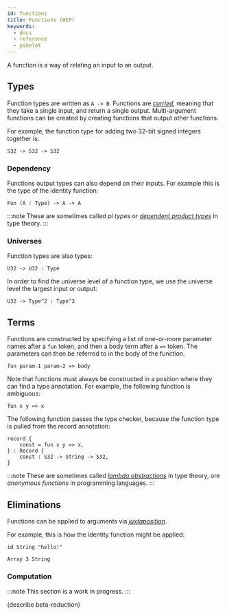 ```yaml
---
id: functions
title: Functions (WIP)
keywords:
  - docs
  - reference
  - pikelet
---
```


A function is a way of relating an input to an output.

## Types

Function types are written as `A -> B`.
Functions are [_curried_][currying-wikipedia], meaning that they take a single input, and return a single output.
Multi-argument functions can be created by creating functions that output other functions.

For example, the function type for adding two 32-bit signed integers together is:

```pikelet
S32 -> S32 -> S32
```

### Dependency

Functions output types can also depend on their inputs.
For example this is the type of the identity function:

```pikelet
Fun (A : Type) -> A -> A
```

:::note
These are sometimes called _pi types_ or [_dependent product types_][dependent-product-types-nlab]
in type theory.
:::

### Universes

Function types are also types:

```pikelet
U32 -> U32 : Type
```

In order to find the universe level of a function type,
we use the universe level the largest input or output:

```pikelet
U32 -> Type^2 : Type^3
```

## Terms

Functions are constructed by specifying a list of one-or-more parameter names after a `fun` token,
and then a body term after a `=>` token.
The parameters can then be referred to in the body of the function.

```pikelet
fun param-1 param-2 => body
```

Note that functions must always be constructed in a position where they can find a type annotation.
For example, the following function is ambiguous:

```pikelet
fun x y => x
```

The following function passes the type checker,
because the function type is pulled from the record annotation:

```pikelet
record {
    const = fun x y => x,
} : Record {
    const : S32 -> String -> S32,
}
```

:::note
These are sometimes called [_lambda abstractions_][lambda-abstraction-nlab] in type theory,
ore _anonymous functions_ in programming languages.
:::

## Eliminations

Functions can be applied to arguments via [_juxtaposition_][juxtaposition-wikipedia].

For example, this is how the identity function might be applied:

```pikelet
id String "hello!"
```

```pikelet
Array 3 String
```

### Computation

:::note
This section is a work in progress.
:::

(describe beta-reduction)

[currying-wikipedia]: https://en.wikipedia.org/wiki/Currying
[dependent-product-types-nlab]: https://ncatlab.org/nlab/show/dependent+product+type
[lambda-abstraction-nlab]: https://ncatlab.org/nlab/show/lambda-abstraction
[juxtaposition-wikipedia]: https://en.wikipedia.org/wiki/Juxtaposition#Mathematics

